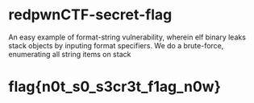 # redpwnCTF-secret-flag

An easy example of format-string vulnerability, wherein elf binary leaks stack objects by inputing format specifiers. We do a brute-force, enumerating all string items on stack

# flag{n0t_s0_s3cr3t_f1ag_n0w}

